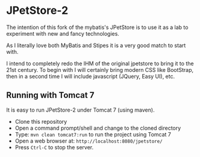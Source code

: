JPetStore-2
=================

The intention of this fork of the mybatis's JPetStore is to use it as a lab to experiment with new and fancy technologies.

As I literally love both MyBatis and Stipes it is a very good match to start with.

I intend to completely redo the IHM of the original jpetstore to bring it to the 21st century. 
To begin with I will certainly bring modern CSS like BootStrap, then in a second time I will include javascript (JQuery, Easy UI), etc.

## Running with Tomcat 7
It is easy to run JPetStore-2 under Tomcat 7 (using maven).

- Clone this repository
- Open a command prompt/shell and change to the cloned directory
- Type:  `mvn clean tomcat7:run`   to run the project using Tomcat 7
- Open a web browser at:  `http://localhost:8080/jpetstore/` 
- Press `Ctrl-C` to stop the server.
